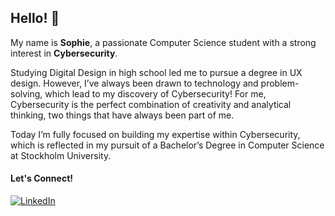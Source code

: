 ## Hello! 👋

My name is **Sophie**, a passionate Computer Science student with a strong interest in **Cybersecurity**.

Studying Digital Design in high school led me to pursue a degree in UX design. However, I’ve always been drawn to technology and problem-solving, which lead to my discovery of Cybersecurity! For me, Cybersecurity is the perfect combination of creativity and analytical thinking, two things that have always been part of me.

Today I’m fully focused on building my expertise within Cybersecurity, which is reflected in my pursuit of a Bachelor’s Degree in Computer Science at Stockholm University. 

#### Let's Connect!
[<img alt="LinkedIn" src="https://custom-icon-badges.demolab.com/badge/LinkedIn-0A66C2?logo=linkedin-white&logoColor=fff" />](https://linkedin.com/in/sophiecarlsson)
